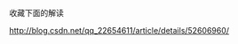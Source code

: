 收藏下面的解读

<a href="http://blog.csdn.net/qq_22654611/article/details/52606960/">http://blog.csdn.net/qq_22654611/article/details/52606960/</a>
